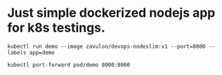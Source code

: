# Just simple dockerized nodejs app for **k8s** testings.

```
kubectl run demo --image zavulon/devops-nodeslim:v1 --port=8000 --labels app=demo
```

```
kubectl port-forward pod/demo 8000:8000

```
